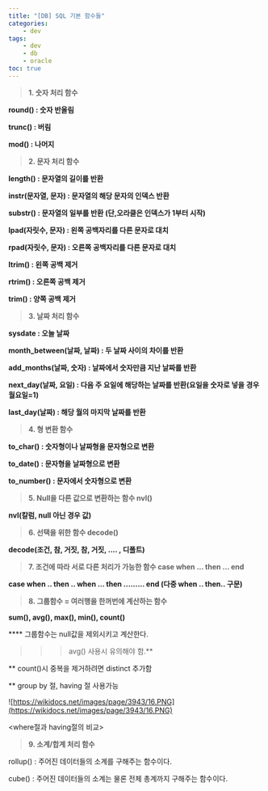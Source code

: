 ```yaml
---
title: "[DB] SQL 기본 함수들"
categories:
    - dev
tags:
    - dev
    - db
    - oracle
toc: true
---
```


> **1. 숫자 처리 함수**

**round() : 숫자 반올림**

**trunc() : 버림**

**mod() : 나머지**

> **2. 문자 처리 함수**

**length() : 문자열의 길이를 반환**

**instr(문자열, 문자) : 문자열의 해당 문자의 인덱스 반환**

**substr() : 문자열의 일부를 반환 (단,오라클은 인덱스가 1부터 시작)**

**lpad(자릿수, 문자) : 왼쪽 공백자리를 다른 문자로 대치**

**rpad(자릿수, 문자) : 오른쪽 공백자리를 다른 문자로 대치**

**ltrim() : 왼쪽 공백 제거**

**rtrim() : 오른쪽 공백 제거**

**trim() : 양쪽 공백 제거**

> **3. 날짜 처리 함수**

**sysdate : 오늘 날짜**

**month_between(날짜, 날짜) : 두 날짜 사이의 차이를 반환**

**add_months(날짜, 숫자) : 날짜에서 숫자만큼 지난 날짜를 반환**

**next_day(날짜, 요일) : 다음 주 요일에 해당하는 날짜를 반환(요일을 숫자로 넣을 경우 월요일=1)**

**last_day(날짜) : 해당 월의 마지막 날짜를 반환**

> **4. 형 변환 함수**

**to_char() : 숫자형이나 날짜형을 문자형으로 변환**

**to_date() : 문자형을 날짜형으로 변환**

**to_number() : 문자에서 숫자형으로 변환**

> **5. Null을 다른 값으로 변환하는 함수 nvl()**

**nvl(칼럼, null 아닌 경우 값)**

> **6. 선택을 위한 함수 decode()**

**decode(조건, 참, 거짓, 참, 거짓, .... , 디폴트)**

> **7. 조건에 따라 서로 다른 처리가 가능한 함수 case when ... then ... end**

**case when .. then .. when ... then ......... end (다중 when .. then.. 구문)**

> **8. 그룹함수 = 여러행을 한꺼번에 계산하는 함수**

**sum(), avg(), max(), min(), count()**

**** 그룹함수는 null값을 제외시키고 계산한다.

> > > avg() 사용시 유의해야 함.**

** count()시 중복을 제거하려면 distinct 추가함

** group by 절, having 절 사용가능

![https://wikidocs.net/images/page/3943/16.PNG](https://wikidocs.net/images/page/3943/16.PNG)

<where절과 having절의 비교>


> **9. 소계/합계 처리 함수**

rollup() : 주어진 데이터들의 소계를 구해주는 함수이다.

cube() : 주어진 데이터들의 소계는 물론 전체 총계까지 구해주는 함수이다.
<!--stackedit_data:
eyJoaXN0b3J5IjpbMTQ5MzYyMTY0Ml19
-->
